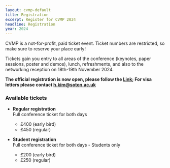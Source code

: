 ```yaml
---
layout: cvmp-default
title: Registration
excerpt: Register for CVMP 2024
headline: Registration
year: 2024
---
```


CVMP is a not-for-profit, paid ticket event.
Ticket numbers are restricted, so make sure to reserve your place early!

Tickets gain you entry to all areas of the conference (keynotes, paper sessions, poster and demos), lunch, refreshments, and also to the networking reception on 18th-19th November 2024.

**The official registration is now open, please follow the [Link](https://store.surrey.ac.uk/conferences-and-events/feps-faculty-of-engineering-physical-sciences/cvssp);  For visa letters please contact [h.kim@soton.ac.uk](h.kim@soton.ac.uk)**


### Available tickets 

- **Regular registration**  
Full conference ticket for both days
  * £400 (early bird)
  * £450 (regular)

- **Student registration**  
Full conference ticket for both days - <span class="label label-info">Students only</span>
  * £200 (early bird)
  * £250 (regular)

